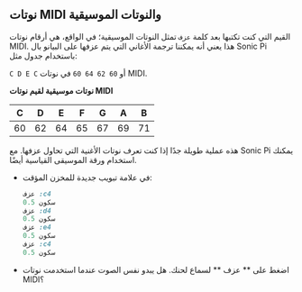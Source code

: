 ## نوتات MIDI والنوتات الموسيقية

القيم التي كنت تكتبها بعد كلمة `عزف` تمثل النوتات الموسيقية؛ في الواقع، هي أرقام نوتات MIDI. هذا يعني أنه يمكننا ترجمة الأغاني التي يتم عزفها على البيانو بال Sonic Pi باستخدام جدول مثل:

`C D E C` أو `60 62 64 60` في نوتات MIDI.

**نوتات موسيقية لقيم نوتات MIDI**

| C  | D  | E  | F  | G  | A  | B  |
|:--:|:--:|:--:|:--:|:--:|:--:|:--:|
| 60 | 62 | 64 | 65 | 67 | 69 | 71 |

هذه عملية طويلة جدًا إذا كنت تعرف نوتات الأغنية التي تحاول عزفها. مع Sonic Pi يمكنك استخدام ورقة الموسيقى القياسية أيضًا.

- في علامة تبويب جديدة للمخزن المؤقت:
    
    ```ruby
    عزف :c4
    سكون 0.5
    عزف :d4
    سكون 0.5
    عزف :e4
    سكون 0.5
    عزف :c4
    سكون 0.5
    ```

- اضغط على ** عزف ** لسماع لحنك. هل يبدو نفس الصوت عندما استخدمت نوتات MIDI؟